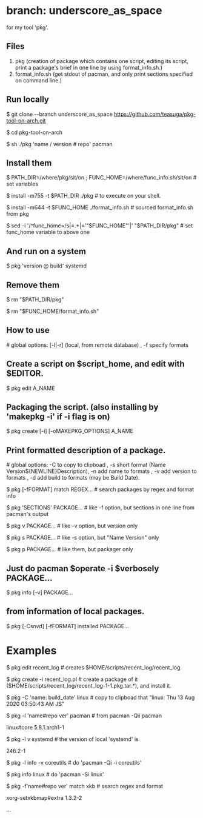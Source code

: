 # branch: underscore_as_space

for my tool 'pkg'.

## Files
  1. pkg (creation of package which contains one script, editing its script, print a package's brief in one line by using format_info.sh.)
  2. format_info.sh (get stdout of pacman, and only print sections specified on command line.)

## Run locally
  $ git clone --branch underscore_as_space https://github.com/teasuga/pkg-tool-on-arch.git

  $ cd pkg-tool-on-arch

  $ sh ./pkg 'name / version # repo' pacman

## Install them
  $ PATH_DIR=/where/pkg/sit/on ; FUNC_HOME=/where/func_info.sh/sit/on # set variables

  $ install -m755 -t $PATH_DIR ./pkg # to execute on your shell.

  $ install -m644 -t $FUNC_HOME ./format_info.sh # sourced format_info.sh from pkg

  $ sed -i '/^func_home=/s|=.\*|='"$FUNC_HOME"'|' "$PATH_DIR/pkg" # set func_home variable to above one

## And run on a system
  $ pkg 'version @ build' systemd
  
## Remove them
  $ rm "$PATH_DIR/pkg"

  $ rm "$FUNC_HOME/format_info.sh"

## How to use

\# global options: [-l|-r] (local, from remote database) , -f specify formats

## Create a script on $script_home, and edit with $EDITOR.

$ pkg edit A_NAME

## Packaging the script. (also installing by 'makepkg -i' if -i flag is on)

$ pkg create [-i] [-oMAKEPKG_OPTIONS] A_NAME

## Print formatted description of a package.

\# global options: -C to copy to clipboad , -s short format (Name Version${NEWLINE}Description), -n add name to formats , -v add version to formats , -d add build to formats (may be Build Date).

$ pkg [-fFORMAT] match REGEX... # search packages by regex and format info

$ pkg 'SECTIONS' PACKAGE... # like -f option, but sections in one line from pacman's output

$ pkg v PACKAGE... # like -v option, but version only

$ pkg s PACKAGE... # like -s option, but "Name Version" only

$ pkg p PACKAGE... # like them, but packager only

## Just do pacman $operate -i $verbosely PACKAGE...

$ pkg info [-v] PACKAGE...

## from information of local packages.

$ pkg [-Csnvd] [-fFORMAT] installed PACKAGE...

# Examples

$ pkg edit recent_log # creates $HOME/scripts/recent_log/recent_log

$ pkg create -i recent_log.pl # create a package of it ($HOME/scripts/recent_log/recent_log-1-1.pkg.tar.\*), and install it.

$ pkg -C 'name: build_date' linux # copy to clipboad that "linux: Thu 13 Aug 2020 03:50:43 AM JS"

$ pkg -l 'name#repo ver' pacman # from pacman -Qii pacman

linux#core 5.8.1.arch1-1

$ pkg -l v systemd # the version of local 'systemd' is

246.2-1

$ pkg -l info -v coreutils # do 'pacman -Qi -i coreutils'

$ pkg info linux # do 'pacman -Si linux'

$ pkg -f'name#repo ver' match xkb # search regex and format

xorg-setxkbmap#extra 1.3.2-2

...
